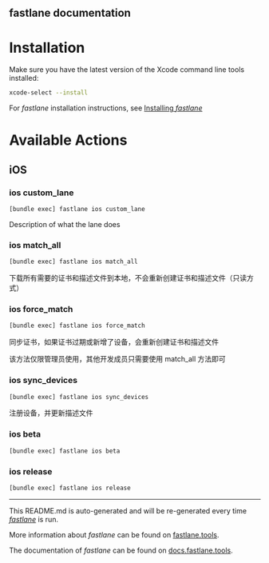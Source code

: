 fastlane documentation
----

# Installation

Make sure you have the latest version of the Xcode command line tools installed:

```sh
xcode-select --install
```

For _fastlane_ installation instructions, see [Installing _fastlane_](https://docs.fastlane.tools/#installing-fastlane)

# Available Actions

## iOS

### ios custom_lane

```sh
[bundle exec] fastlane ios custom_lane
```

Description of what the lane does

### ios match_all

```sh
[bundle exec] fastlane ios match_all
```

下载所有需要的证书和描述文件到本地，不会重新创建证书和描述文件（只读方式）

### ios force_match

```sh
[bundle exec] fastlane ios force_match
```

同步证书，如果证书过期或新增了设备，会重新创建证书和描述文件

该方法仅限管理员使用，其他开发成员只需要使用 match_all 方法即可

### ios sync_devices

```sh
[bundle exec] fastlane ios sync_devices
```

注册设备，并更新描述文件

### ios beta

```sh
[bundle exec] fastlane ios beta
```



### ios release

```sh
[bundle exec] fastlane ios release
```



----

This README.md is auto-generated and will be re-generated every time [_fastlane_](https://fastlane.tools) is run.

More information about _fastlane_ can be found on [fastlane.tools](https://fastlane.tools).

The documentation of _fastlane_ can be found on [docs.fastlane.tools](https://docs.fastlane.tools).
